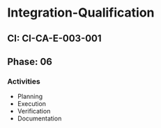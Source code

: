 # Integration-Qualification

## CI: CI-CA-E-003-001
## Phase: 06

### Activities
- Planning
- Execution
- Verification
- Documentation
